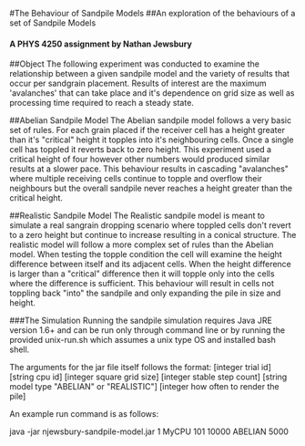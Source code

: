 #The Behaviour of Sandpile Models
##An exploration of the behaviours of a set of Sandpile Models

#### A PHYS 4250 assignment by Nathan Jewsbury

##Object
The following experiment was conducted to examine the relationship between a given sandpile model and the variety of results that occur per sandgrain placement.  Results of interest are the maximum 'avalanches' that can take place and it's dependence on grid size as well as processing time required to reach a steady state.

##Abelian Sandpile Model
The Abelian sandpile model follows a very basic set of rules.  For each grain placed if the receiver cell has a height greater than it's "critical" height it topples into it's neighbouring cells.  Once a single cell has toppled it reverts back to zero height.  This experiment used a critical height of four however other numbers would produced similar results at a slower pace.  This behaviour results in cascading "avalanches" where multiple receiving cells continue to topple and overflow their neighbours but the overall sandpile never reaches a height greater than the critical height.

##Realistic Sandpile Model
The Realistic sandpile model is meant to simulate a real sangrain dropping scenario where toppled cells don't revert to a zero height but continue to increase resulting in a conical structure.  The realistic model will follow a more complex set of rules than the Abelian model.  When testing the topple condition the cell will examine the height difference between itself and its adjacent cells.  When the height difference is larger than a "critical" difference then it will topple only into the cells where the difference is sufficient.  This behaviour will result in cells not toppling back "into" the sandpile and only expanding the pile in size and height.

###The Simulation
Running the sandpile simulation requires Java JRE version 1.6+ and can be run only through command line or by running the provided unix-run.sh
which assumes a unix type OS and installed bash shell.  

The arguments for the jar file itself follows the format:
[integer trial id]
[string cpu id]
[integer square grid size]
[integer stable step count]
[string model type "ABELIAN" or "REALISTIC"]
[integer how often to render the pile]

An example run command is as follows:

java -jar njewsbury-sandpile-model.jar 1 MyCPU 101 10000 ABELIAN 5000

